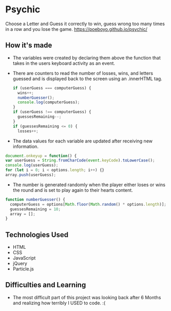 # Psychic

Choose a Letter and Guess it correctly to win, guess wrong too many times in a row and you lose the game.
https://poeboyo.github.io/psychic/

## How it's made

- The variables were created by declaring them above the function that takes in the users keyboard activity as an event.

- There are counters to read the number of losses, wins, and letters guessed and is displayed back to the screen using an .innerHTML tag.

  ```javascript
  if (userGuess === computerGuess) {
    wins++;
    numberGuesser();
    console.log(computerGuess);
  }
  if (userGuess !== computerGuess) {
    guessesRemaining--;
  }
  if (guessesRemaining <= 0) {
    losses++;
  ```

* The data values for each variable are updated after receiving new information.

```javascript
document.onkeyup = function() {
var userGuess = String.fromCharCode(event.keyCode).toLowerCase();
console.log(userGuess);
for (let i = 0; i < options.length; i++) {}
array.push(userGuess);
```

- The number is generated randomly when the player either loses or wins the round and is set to play again to their hearts content.

```javascript
function numberGuesser() {
  computerGuess = options[Math.floor(Math.random() * options.length)];
  guessesRemaining = 10;
  array = [];
}
```

## Technologies Used

- HTML
- CSS
- JavaScript
- jQuery
- Particle.js

## Difficulties and Learning

- The most difficult part of this project was looking back after 6 Months and realizing how terribly I USED to code. :(
